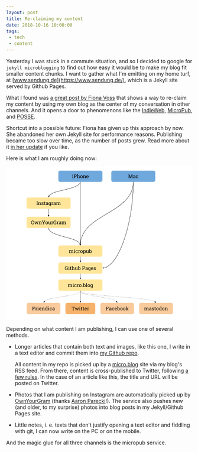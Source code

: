 ```yaml
---
layout: post
title: Re-claiming my content
date: 2018-10-16 10:00:00
tags:
 - tech
 - content
---
```


Yesterday I was stuck in a commute situation, and so I decided to google for `jekyll microblogging` to find out how easy it would be to make my blog fit smaller content chunks. I want to gather what I'm emitting on my home turf, at [www.sendung.de](https://www.sendung.de/), which is a Jekyll site served by Github Pages.

What I found was [a great post by Fiona Voss](http://fionavoss.blog/2018/04/01/microblogging-in-jekyll/) that shows a way to re-claim my content by using my own blog as the center of my conversation in other channels. And it opens a door to phenomenons like the [IndieWeb](https://indieweb.org/), [MicroPub](https://indieweb.org/Micropub), and [POSSE](https://indieweb.org/POSSE).

Shortcut into a possible future: Fiona has given up this approach by now. She abandoned her own Jekyll site for performance reasons. Publishing became too slow over time, as the number of posts grew. Read more about it [in her update](http://fionavoss.blog/2018/09/25/how-i-microblog/) if you like.

Here is what I am roughly doing now:

![My POSSE schema](/media/2018-10-reclaiming-my-content/my-posse-schema.png)

Depending on what content I am publishing, I can use one of several methods.

- Longer articles that contain both text and images, like this one, I write in a text editor and commit them into [my Github repo](https://github.com/marians/www.sendung.de).

  All content in my repo is picked up by a [micro.blog](https://micro.blog/) site via my blog's RSS feed. From there, content is cross-published to Twitter, following [a few rules](http://help.micro.blog/2016/cross-posting-twitter/). In the case of an article like this, the title and URL will be posted on Twitter.

- Photos that I am publishing on Instagram are automatically picked up by [OwnYourGram](https://ownyourgram.com/) (thanks [Aaron Parecki](http://aaronparecki.com/)!). The service also pushes new (and older, to my surprise) photos into blog posts in my Jekyll/Github Pages site.

- Little notes, i. e. texts that don't justify opening a text editor and fiddling with git, I can now write on the PC or on the mobile.

And the magic glue for all three channels is the micropub service.

